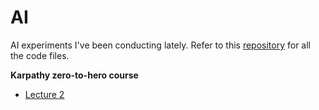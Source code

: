 # AI

AI experiments I've been conducting lately. Refer to this [repository](https://github.com/gabrielfior/ai-experiments/) for all the code files.

**Karpathy zero-to-hero course**

- [Lecture 2](./ai/lecture2.md)
